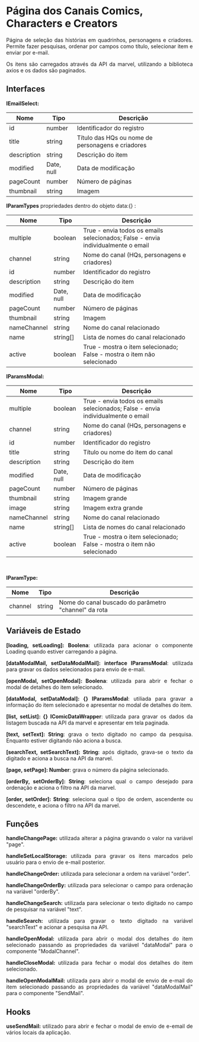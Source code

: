<h1>Página dos Canais Comics, Characters e Creators</h1>

<p align="justify">
  Página de seleção das histórias em quadrinhos, personagens e criadores. Permite fazer pesquisas, ordenar por campos como título, selecionar item e enviar por e-mail.
</p>
<p align="justify">
  Os itens são carregados através da API da marvel, utilizando a biblioteca axios e os dados são paginados.
</p>

<h2>Interfaces</h2>
<p align="justify">
  <strong>IEmailSelect:</strong>
</p>

| Nome        | Tipo       | Descrição                                                    |
| ----------- | ---------- | -----------------------------------------------------------  |
| id          | number     | Identificador do registro                                    |
| title       | string     | Título das HQs ou nome de personagens e criadores            |
| description | string     | Descrição do item                                            |
| modified    | Date, null | Data de modificação                                          |
| pageCount   | number     | Número de páginas                                            |
| thumbnail   | string     | Imagem                                                       |

<p align="justify">
  <strong>IParamTypes</strong> propriedades dentro do objeto data:{} :
</p>

| Nome        | Tipo       | Descrição                                                    |
| ----------- | ---------- | -----------------------------------------------------------  |
| multiple    | boolean    | True - envia todos os emails selecionados; False - envia individualmente o email|
| channel     | string     | Nome do canal (HQs, personagens e criadores)                 |
| id          | number     | Identificador do registro                                    |
| description | string     | Descrição do item                                            |
| modified    | Date, null | Data de modificação                                          |
| pageCount   | number     | Número de páginas                                            |
| thumbnail   | string     | Imagem                                                       |
| nameChannel | string     | Nome do canal relacionado                                    |
| name        | string[]   | Lista de nomes do canal relacionado                          |
| active      | boolean    | True - mostra o item selecionado; False - mostra o item não selecionado|

<p align="justify">
  <strong>IParamsModal:</strong>
</p>

| Nome        | Tipo       | Descrição                                                    |
| ----------- | ---------- | -----------------------------------------------------------  |
| multiple    | boolean    | True - envia todos os emails selecionados; False - envia individualmente o email|
| channel     | string     | Nome do canal (HQs, personagens e criadores)                 |
| id          | number     | Identificador do registro                                    |
| title       | string     | Título ou nome do item do canal                              |
| description | string     | Descrição do item                                            |
| modified    | Date, null | Data de modificação                                          |
| pageCount   | number     | Número de páginas                                            |
| thumbnail   | string     | Imagem grande                                                |
| image       | string     | Imagem extra grande                                          |
| nameChannel | string     | Nome do canal relacionado                                    |
| name        | string[]   | Lista de nomes do canal relacionado                          |
| active      | boolean    | True - mostra o item selecionado; False - mostra o item não selecionado|

<br />
<p align="justify">
  <strong>IParamType:</strong>
</p>

| Nome        | Tipo       | Descrição                                                    |
| ----------- | ---------- | ------------------------------------------------------------ |
| channel     | string     | Nome do canal buscado do parâmetro "channel" da rota         |

<h2>Variáveis de Estado</h2>
<p align="justify">
  <strong>[loading, setLoading]: Boolena</strong>: utilizada para acionar o componente Loading quando estiver carregando a página.
</p>
<p align="justify">
  <strong>[dataModalMail, setDataModalMail]: interface IParamsModal</strong>: utilizada para gravar os dados selecionados para envio de e-mail.
</p>
<p align="justify">
  <strong>[openModal, setOpenModal]: Boolena</strong>: utilizada para abrir e fechar o modal de detalhes do item selecionado.
</p>
<p align="justify">
  <strong>[dataModal, setDataModal]: {} IParamsModal</strong>: utiliada para gravar a informação do item selecionado e apresentar no modal de detalhes do item.
</p>
<p align="justify">
  <strong>[list, setList]: {} IComicDataWrapper</strong>: utilizada para gravar os dados da listagem buscada na API da marvel e apresentar em tela paginada.
</p>
<p align="justify">
  <strong>[text, setText]: String</strong>: grava o texto digitado no campo da pesquisa. Enquanto estiver digitando não aciona a busca.
</p>
<p align="justify">
  <strong>[searchText, setSearchText]: String</strong>: após digitado, grava-se o texto da digitado e aciona a busca na API da marvel.
</p>
<p align="justify">
  <strong>[page, setPage]: Number</strong>: grava o número da página selecionado.
</p>
<p align="justify">
  <strong>[orderBy, setOrderBy]: String</strong>: seleciona qual o campo desejado para ordenação e aciona o filtro na API da marvel.
</p>
<p align="justify">
  <strong>[order, setOrder]: String</strong>: seleciona qual o tipo de ordem, ascendente ou descendete, e aciona o filtro na API da marvel.
</p>

<h2>Funções</h2>
<p align="justify">
  <strong>handleChangePage:</strong> utilizada alterar a página gravando o valor na variável "page".
</p>

<p align="justify">
  <strong>handleSetLocalStorage:</strong> utilizada para gravar os itens marcados pelo usuário para o envio de e-mail posterior.
</p>

<p align="justify">
  <strong>handleChangeOrder:</strong> utilizada para selecionar a ordem na variável "order".
</p>

<p align="justify">
  <strong>handleChangeOrderBy:</strong> utilizada para selecionar o campo para ordenação na variável "orderBy".
</p>

<p align="justify">
  <strong>handleChangeSearch:</strong> utilizada para selecionar o texto digitado no campo de pesquisar na variável "text".
</p>

<p align="justify">
  <strong>handleSearch:</strong> utilizada para gravar o texto digitado na variável "searchText" e acionar a pesquisa na API.
</p>

<p align="justify">
  <strong>handleOpenModal:</strong> utilizada para abrir o modal dos detalhes do item selecionado passando as propriedades da variável "dataModal" para o componente "ModalChannel".
</p>

<p align="justify">
  <strong>handleCloseModal:</strong> utilizada para fechar o modal dos detalhes do item selecionado.
</p>

<p align="justify">
  <strong>handleOpenModalMail:</strong> utilizada para abrir o modal de envio de e-mail do item selecionado passando as propriedades da variável "dataModalMail" para o componente "SendMail".
</p>

<h2>Hooks</h2>
<p align="justify">
  <strong>useSendMail:</strong> utilizado para abrir e fechar o modal de envio de e-email de vários locais da aplicação.
</p>
